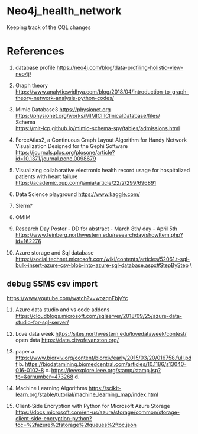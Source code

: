 # Neo4j_health_network
Keeping track of the CQL changes

# References
1. database profile
https://neo4j.com/blog/data-profiling-holistic-view-neo4j/ 

2. Graph theory
https://www.analyticsvidhya.com/blog/2018/04/introduction-to-graph-theory-network-analysis-python-codes/

3. Mimic Database3
https://physionet.org \
https://physionet.org/works/MIMICIIIClinicalDatabase/files/ \
Schema \
https://mit-lcp.github.io/mimic-schema-spy/tables/admissions.html

4. ForceAtlas2, a Continuous Graph Layout Algorithm for Handy Network Visualization Designed for the Gephi Software
https://journals.plos.org/plosone/article?id=10.1371/journal.pone.0098679

5. Visualizing collaborative electronic health record usage for hospitalized patients with heart failure 
https://academic.oup.com/jamia/article/22/2/299/696891

6. Data Science playground
https://www.kaggle.com/

7. Slerm?

8. OMIM

9. Research Day Poster - DD for abstract - March 8th/ day - April 5th \
https://www.feinberg.northwestern.edu/researchday/showItem.php?id=162276 

10. Azure storage and Sql database
https://social.technet.microsoft.com/wiki/contents/articles/52061.t-sql-bulk-insert-azure-csv-blob-into-azure-sql-database.aspx#StepByStep \
## debug SSMS csv import 
https://www.youtube.com/watch?v=wozqnFbjyYc


11. Azure data studio and vs code addons
https://cloudblogs.microsoft.com/sqlserver/2018/09/25/azure-data-studio-for-sql-server/

12. Love data week https://sites.northwestern.edu/lovedataweek/contest/
open data https://data.cityofevanston.org/

13. paper
a. https://www.biorxiv.org/content/biorxiv/early/2015/03/20/016758.full.pdf
b. https://biodatamining.biomedcentral.com/articles/10.1186/s13040-016-0102-8
c. https://ieeexplore.ieee.org/stamp/stamp.jsp?tp=&arnumber=473268
d. 


14. Machine Learning Algorithms
https://scikit-learn.org/stable/tutorial/machine_learning_map/index.html

15. Client-Side Encryption with Python for Microsoft Azure Storage
https://docs.microsoft.com/en-us/azure/storage/common/storage-client-side-encryption-python?toc=%2fazure%2fstorage%2fqueues%2ftoc.json


